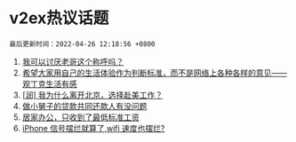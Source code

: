 # v2ex热议话题

`最后更新时间：2022-04-26 12:18:56 +0800`

1. [我可以讨厌老哥这个称呼吗？](https://www.v2ex.com/t/849258)
1. [希望大家用自己的生活体验作为判断标准，而不是网络上各种各样的意见——观丁克生活有感](https://www.v2ex.com/t/849142)
1. [[润] 我为什么离开北京，选择赴美工作？](https://www.v2ex.com/t/849299)
1. [做小舅子的贷款共同还款人有没问题](https://www.v2ex.com/t/849192)
1. [居家办公，只收到了最低标准工资](https://www.v2ex.com/t/849152)
1. [iPhone 信号摆烂就算了,wifi 速度也摆烂?](https://www.v2ex.com/t/849279)

